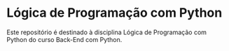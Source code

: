 # Lógica de Programação com Python

Este repositório é destinado à disciplina Lógica de Programação com Python do curso Back-End com Python.